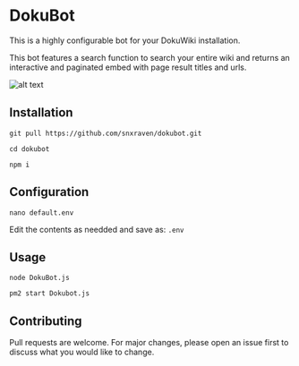 # DokuBot

This is a highly configurable bot for your DokuWiki installation.

This bot features a search function to search your entire wiki and returns an interactive and paginated embed with page result titles and urls.

![alt text](https://grwh.work/bot.png)


## Installation


```git pull https://github.com/snxraven/dokubot.git```

```cd dokubot```

``` npm i ```


## Configuration


```nano default.env```

Edit the contents as needded and save as: ```.env```



## Usage

```node DokuBot.js```

```pm2 start Dokubot.js```

## Contributing
Pull requests are welcome. For major changes, please open an issue first to discuss what you would like to change.

